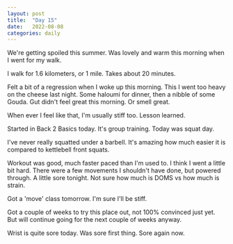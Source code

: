 ```yaml
---
layout: post
title:  "Day 15"
date:   2022-08-08
categories: daily
---	
```

We're getting spoiled this summer. Was lovely and warm this morning when I went for my walk.

I walk for 1.6 kilometers, or 1 mile. Takes about 20 minutes.

Felt a bit of a regression when I woke up this morning. This I went too heavy on the cheese last night. Some haloumi for dinner, then a nibble of some Gouda. Gut didn't feel great this morning. Or smell great.

When ever I feel like that, I'm usually stiff too. Lesson learned.

Started in Back 2 Basics today. It's group training. Today was squat day. 

I've never really squatted under a barbell. It's amazing how much easier it is compared to kettlebell front squats. 

Workout was good, much faster paced than I'm used to. I think I went a little bit hard. There were a few movements I shouldn't have done, but powered through. A little sore tonight. Not sure how much is DOMS vs how much is strain.

Got a 'move' class tomorrow. I'm sure I'll be stiff.

Got a couple of weeks to try this place out, not 100% convinced just yet. But will continue going for the next couple of weeks anyway.

Wrist is quite sore today. Was sore first thing. Sore again now.
